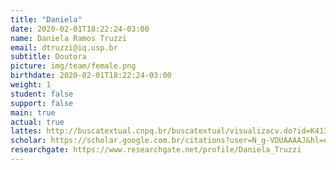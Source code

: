 ```yaml
---
title: "Daniela"
date: 2020-02-01T18:22:24-03:00
name: Daniela Ramos Truzzi
email: dtruzzi@iq.usp.br
subtitle: Doutora
picture: img/team/female.png
birthdate: 2020-02-01T18:22:24-03:00
weight: 1
student: false
support: false
main: true
actual: true
lattes: http://buscatextual.cnpq.br/buscatextual/visualizacv.do?id=K4138926Y0
scholar: https://scholar.google.com.br/citations?user=N_g-VDUAAAAJ&hl=en
researchgate: https://www.researchgate.net/profile/Daniela_Truzzi
---
```


